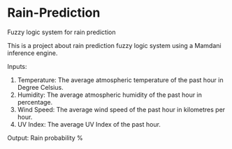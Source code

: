 # Rain-Prediction
Fuzzy logic system for rain prediction 

This is a project about rain prediction fuzzy logic system using a Mamdani inference engine.

Inputs:
1)	Temperature: The average atmospheric temperature of the past hour in Degree Celsius.
2)	Humidity: The average atmospheric humidity of the past hour in percentage.
3)	Wind Speed: The average wind speed of the past hour in kilometres per hour.
4)	UV Index: The average UV Index of the past hour.

Output:
Rain probability %

